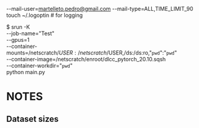 --mail-user=martelleto.pedro@gmail.com
 --mail-type=ALL,TIME_LIMIT_90
touch ~/.logoptin # for logging

$ srun -K \
  --job-name="Test" \
  --gpus=1 \
  --container-mounts=/netscratch/$USER:/netscratch/$USER,/ds:/ds:ro,"`pwd`":"`pwd`" \
  --container-image=/netscratch/enroot/dlcc_pytorch_20.10.sqsh \
  --container-workdir="`pwd`" \
  python main.py

# NOTES

## Dataset sizes